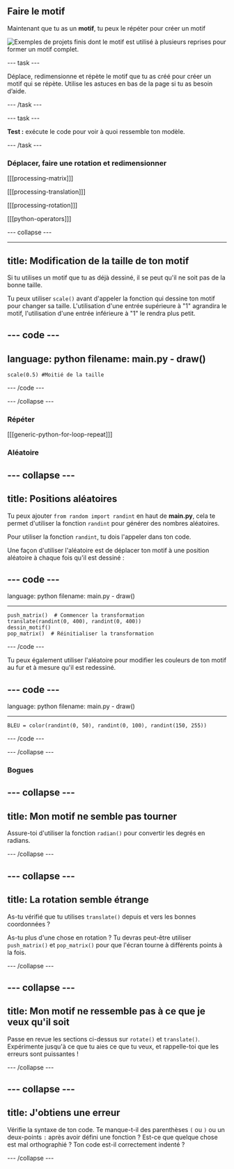 ## Faire le motif

Maintenant que tu as un **motif**, tu peux le répéter pour créer un motif

![Exemples de projets finis dont le motif est utilisé à plusieurs reprises pour former un motif complet.](images/second.gif)


--- task ---

Déplace, redimensionne et répète le motif que tu as créé pour créer un motif qui se répète. Utilise les astuces en bas de la page si tu as besoin d’aide.

--- /task ---


--- task ---

**Test :** exécute le code pour voir à quoi ressemble ton modèle.

--- /task ---




### Déplacer, faire une rotation et redimensionner

[[[processing-matrix]]]

[[[processing-translation]]]

[[[processing-rotation]]]

[[[python-operators]]]

--- collapse ---

---
title: Modification de la taille de ton motif
---

Si tu utilises un motif que tu as déjà dessiné, il se peut qu'il ne soit pas de la bonne taille.

Tu peux utiliser `scale()` avant d'appeler la fonction qui dessine ton motif pour changer sa taille. L'utilisation d'une entrée supérieure à "1" agrandira le motif, l'utilisation d'une entrée inférieure à "1" le rendra plus petit.

--- code ---
---
language: python
filename: main.py - draw()
---

    scale(0.5) #Moitié de la taille

--- /code ---

--- /collapse ---

### Répéter

[[[generic-python-for-loop-repeat]]]

### Aléatoire

--- collapse ---
---
title: Positions aléatoires
---

Tu peux ajouter `from random import randint` en haut de **main.py**, cela te permet d'utiliser la fonction `randint` pour générer des nombres aléatoires.

Pour utiliser la fonction `randint`, tu dois l'appeler dans ton code.

Une façon d'utiliser l'aléatoire est de déplacer ton motif à une position aléatoire à chaque fois qu'il est dessiné :

--- code ---
---
language: python
filename: main.py - draw()

---

    push_matrix()  # Commencer la transformation
    translate(randint(0, 400), randint(0, 400))
    dessin_motif()
    pop_matrix()  # Réinitialiser la transformation

--- /code ---

Tu peux également utiliser l'aléatoire pour modifier les couleurs de ton motif au fur et à mesure qu'il est redessiné.

--- code ---
---
language: python
filename: main.py - draw()

---

    BLEU = color(randint(0, 50), randint(0, 100), randint(150, 255))

--- /code ---

--- /collapse ---

### Bogues

--- collapse ---
---
title: Mon motif ne semble pas tourner
---

Assure-toi d'utiliser la fonction `radian()` pour convertir les degrés en radians.

--- /collapse ---

--- collapse ---
---
title: La rotation semble étrange
---

As-tu vérifié que tu utilises `translate()` depuis et vers les bonnes coordonnées ?

As-tu plus d'une chose en rotation ? Tu devras peut-être utiliser `push_matrix()` et `pop_matrix()` pour que l'écran tourne à différents points à la fois.

--- /collapse ---

--- collapse ---
---
title: Mon motif ne ressemble pas à ce que je veux qu'il soit
---

Passe en revue les sections ci-dessus sur `rotate()` et `translate()`. Expérimente jusqu'à ce que tu aies ce que tu veux, et rappelle-toi que les erreurs sont puissantes !

--- /collapse ---

--- collapse ---
---
title: J'obtiens une erreur
---

Vérifie la syntaxe de ton code. Te manque-t-il des parenthèses `(` ou `)` ou un deux-points `:` après avoir défini une fonction ? Est-ce que quelque chose est mal orthographié ? Ton code est-il correctement indenté ?

--- /collapse ---

